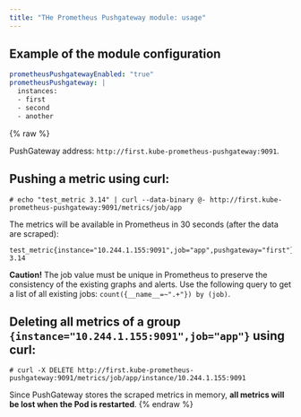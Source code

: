 ```yaml
---
title: "THe Prometheus Pushgateway module: usage"
---
```


## Example of the module configuration
```yaml
prometheusPushgatewayEnabled: "true"
prometheusPushgateway: |
  instances:
  - first
  - second
  - another
```

{% raw %}

PushGateway address: `http://first.kube-prometheus-pushgateway:9091`.

## Pushing a metric using curl:

```shell
# echo "test_metric 3.14" | curl --data-binary @- http://first.kube-prometheus-pushgateway:9091/metrics/job/app
```

The metrics will be available in Prometheus in 30 seconds (after the data are scraped):

```
test_metric{instance="10.244.1.155:9091",job="app",pushgateway="first"} 3.14
```

**Caution!** The job value must be unique in Prometheus to preserve the consistency of the existing graphs and alerts. Use the following query to get a list of all existing jobs: `count({__name__=~".+"}) by (job)`.

## Deleting all metrics of a group `{instance="10.244.1.155:9091",job="app"}` using curl:

```shell
# curl -X DELETE http://first.kube-prometheus-pushgateway:9091/metrics/job/app/instance/10.244.1.155:9091
```

Since PushGateway stores the scraped metrics in memory, **all metrics will be lost when the Pod is restarted**.
{% endraw %}
